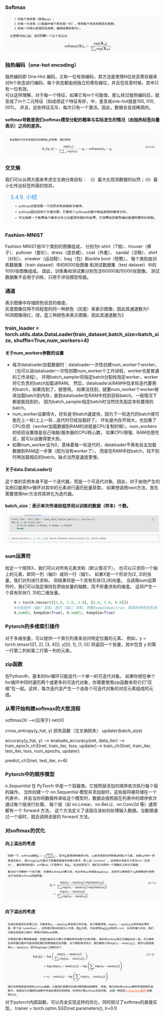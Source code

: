 ### Softmax
![](Softmax_files/4.png)


### 独热编码（one-hot encoding）
独热编码即 One-Hot 编码，又称一位有效编码，其方法是使用N位状态寄存器来对N个状态进行编码，每个状态都由他独立的寄存器位，并且在任意时候，其中只有一位有效。\
可以这样理解，对于每一个特征，如果它有m个可能值，那么经过独热编码后，就变成了m个二元特征（如成绩这个特征有好，中，差变成one-hot就是100, 010, 001）。
并且，这些特征互斥，每次只有一个激活。因此，数据会变成稀疏的。

#### softmax导数是我们softmax模型分配的概率与实际发生的情况（由独热标签向量表示）之间的差异。

![](Softmax_files/1.png)

### 交叉熵
我们可以从两方面来考虑交叉熵分类目标： （i）最大化观测数据的似然；（ii）最小化传达标签所需的惊异。

![](Softmax_files/2.png)

### Fashion-MNIST
Fashion-MNIST由10个类别的图像组成，
分别为t-shirt（T恤）、trouser（裤子）、pullover（套衫）、dress（连衣裙）、coat（外套）、
sandal（凉鞋）、shirt（衬衫）、sneaker（运动鞋）、bag（包）和ankle boot（短靴）。
 每个类别由训练数据集（train dataset）中的6000张图像 
和测试数据集（test dataset）中的1000张图像组成。 
因此，训练集和测试集分别包含60000和10000张图像。 测试数据集不会用于训练，只用于评估模型性能。

### 通道
表示图像中存储颜色信息的维度。\
灰度图像仅用不同程度的同一种颜色（灰度）来表示图像，因此其通道数为1\
RGB图像用红，绿，蓝三种颜色来表示图像，因此其通道数为2


###     train_loader = torch.utils.data.DataLoader(train_dataset,batch_size=batch_size, shuffle=True,num_workers=4)
####     关于num_workers参数的设置
* 每次dataloader加载数据时：dataloader一次性创建num_worker个worker，
（也可以说dataloader一次性创建num_worker个工作进程，worker也是普通的工作进程），
并用batch_sampler将指定batch分配给指定worker，worker将它负责的batch加载进RAM。
然后，dataloader从RAM中找本轮迭代要用的batch，如果找到了，就使用。
如果没找到，就要num_worker个worker继续加载batch到内存，直到dataloader在RAM中找到目标batch。一般情况下都是能找到的，
因为batch_sampler指定batch时当然优先指定本轮要用的batch。
* num_worker设置得大，好处是寻batch速度快，因为下一轮迭代的batch很可能在上一轮/上上一轮...迭代时已经加载好了。
坏处是内存开销大，也加重了CPU负担（worker加载数据到RAM的进程是CPU复制的嘛）。num_workers的经验设置值是自己电脑/服务器的CPU核心数，
如果CPU很强、RAM也很充足，就可以设置得更大些。
* 如果num_worker设为0，意味着每一轮迭代时，dataloader不再有自主加载数据到RAM这一步骤（因为没有worker了），
而是在RAM中找batch，找不到时再加载相应的batch。缺点当然是速度更慢。
#### 关于data.DataLoader()
这个类的实例本身不是一个迭代器，而是一个可迭代对象。因此，对于由他产生的实例只能用for循环对其中的元素进行遍历批量获取，
如果想调用next方法，首先需要使用iter方法将其转化为迭代器。


#### batch_size：表示单次传递给程序用以训练的数据（样本）个数。

![](Softmax_files/3.png)

### sum运算符
给定一个矩阵X，我们可以对所有元素求和（默认情况下）。 也可以只求同一个轴上的元素，即同一列（轴0）或同一行（轴1）。
 如果X是一个形状为(2, 3)的张量，我们对列进行求和， 则结果将是一个具有形状(3,)的向量。 
当调用sum运算符时，我们可以指定保持在原始张量的轴数，而不折叠求和的维度。 这将产生一个具有形状(1, 3)的二维张量。
```python
	X = torch.tensor([[1.0, 2.0, 3.0], [4.0, 5.0, 6.0]])
	#分别按列（轴0）求和、按行（轴1）求和，参数keepdimweitrue，即保持原有的形状
	X.sum(0, keepdim=True), X.sum(1, keepdim=True) 
```


### Pytorch的多维索引操作
对于多维张量，可以提供一个索引列表来访问特定位置的元素。
例如，y = torch.tensor([[1, 2], [3, 4]]); y[[0, 1], [1, 0]] 将返回一个张量，其中包含 y 的第一行第二列和第二行第一列的元素。


### zip函数
在Python中，基本的for循环只能迭代一个单一的可迭代对象。
如果你想在单个for循环中同时遍历两个或更多的可迭代对象，你需要使用zip函数来将它们“压缩”在一起。这样，每次迭代会产生一个由各个可迭代对象的对应元素组成的元组。


### 从零开始构建softmax的大致流程
softmax(X) ——>(应用于) net(X)

cross_entropy(y_hat, y)  损失函数（交叉熵损失）
updater(batch_size) 

accuracy(y_hat, y) ——> 
evaluate_accuracy(net, data_iter) ——> 
train_epoch_ch3(net, train_iter, loss, updater)——>
train_ch3(net, train_iter, test_iter, loss, num_epochs, updater)

predict_ch3(net, test_iter, n=6)


### Pytorch中的顺序模型
*n.Sequential* 在 PyTorch 中是一个容器类，它按照层添加的顺序依次执行每个层的操作。
当你创建一个 nn.Sequential 模型并添加层时，这些层将被存储在一个列表中，
并且当你将数据传递给这个模型时，数据会按照层在列表中的顺序依次通过每个层进行处理。
每个层（如 nn.Linear、nn.ReLU、nn.Conv2d 等）通常都有一个 forward 方法，
这个方法定义了该层应该如何处理输入数据。当数据通过一个层时，就会调用该层的 forward 方法。

### 对softmax的优化
#### 向上溢出的考虑
![](Softmax_files/5.png)
#### 向下溢出的考虑
![](Softmax_files/6.png)
对于pytorch内部函数，可以完全实现这样的优化，同时掠过了softmax的直接实现。
trainer = torch.optim.SGD(net.parameters(), lr=0.1)